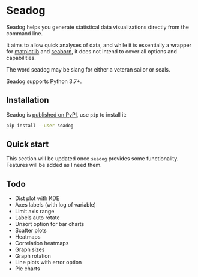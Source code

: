 # Seadog

Seadog helps you generate statistical data visualizations directly from the command line. 

It aims to allow quick analyses of data, and while it is essentially a wrapper for [matplotlib](https://github.com/matplotlib/matplotlib) and [seaborn](https://github.com/mwaskom/seaborn), it does not intend to cover all options and capabilities. 

The word seadog may be slang for either a veteran sailor or seals. 

Seadog supports Python 3.7+.

## Installation

Seadog is [published on PyPI](https://pypi.org/project/seadog/), use `pip` to install it:

```bash
pip install --user seadog
```

## Quick start

This section will be updated once `seadog` provides some functionality. Features will be added as I need them.

## Todo

- Dist plot with KDE
- Axes labels (with log of variable)
- Limit axis range
- Labels auto rotate
- Unsort option for bar charts
- Scatter plots
- Heatmaps
- Correlation heatmaps
- Graph sizes
- Graph rotation
- Line plots with error option
- Pie charts

